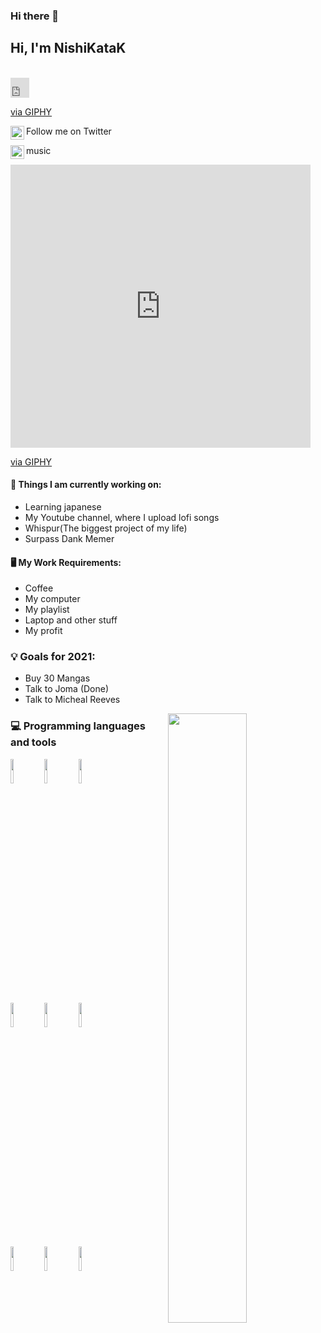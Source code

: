 ### Hi there 👋
<h2> Hi, I'm NishiKataK</h2>
<br/>

<iframe src="https://giphy.com/embed/5pUIK6bduG7WklApgB" width="30" height="32" frameBorder="0" class="giphy-embed" allowFullScreen></iframe><p><a href="https://giphy.com/gifs/skate-roller-joji-5pUIK6bduG7WklApgB">via GIPHY</a></p>

<a href="https://twitter.com/caffained">
  <img align="left" alt="Hemant Joshi| Twitter" width="22px" src="https://www.vectorlogo.zone/logos/twitter/twitter-official.svg" />
</a><p> Follow me on Twitter </p>

<a href="https://www.youtube.com/channel/UCBael5qtJCT3qSBGhTX_eyQ">
  <img align="left" alt="Youtube" width="22px" src="https://www.vectorlogo.zone/logos/youtube/youtube-icon.svg" />
</a><p> music </p>


<iframe src="https://giphy.com/embed/3kVDvC83BEWPe" width="480" height="453" frameBorder="0" class="giphy-embed" allowFullScreen></iframe><p><a href="https://giphy.com/gifs/reaction-doctor-who-request-3kVDvC83BEWPe">via GIPHY</a></p>


#### 🌱 Things I am currently working on: 
- Learning japanese
- My Youtube channel, where I upload lofi songs
- Whispur(The biggest project of my life)
- Surpass Dank Memer

#### 🖥️ My Work Requirements:
- Coffee
- My computer
- My playlist
- Laptop and other stuff
- My profit
 
 
 
### 💡 Goals for 2021:
- Buy 30 Mangas
- Talk to Joma (Done)
- Talk to Micheal Reeves
<img width="50%" align="right" src="https://github-readme-stats.vercel.app/api?username=NishikataK&show_icons=true&title_color=fff&icon_color=79ff97&text_color=9f9f9f&bg_color=151515" />
 
### :computer: Programming languages and tools
 
<code><img width="10%" src="https://www.vectorlogo.zone/logos/java/java-ar21.svg"></code>
<code><img width="10%" src="https://www.vectorlogo.zone/logos/python/python-ar21.svg"></code>
<code><img width="10%" src="https://www.vectorlogo.zone/logos/linux/linux-ar21.svg"></code>
<br />
<code><img width="10%" src="https://www.vectorlogo.zone/logos/ruby-lang/ruby-lang-ar21.svg"></code>
<code><img width="10%" src="https://www.vectorlogo.zone/logos/mysql/mysql-ar21.svg"></code>
<code><img width="10%" src="https://www.vectorlogo.zone/logos/php/php-ar21.svg"></code>
<br />
<code><img width="10%" src="https://www.vectorlogo.zone/logos/javascript/javascript-ar21.svg"></code>
<code><img width="10%" src="https://www.vectorlogo.zone/logos/kotlinlang/kotlinlang-ar21.svg"></code>
<code><img width="10%" src="https://www.vectorlogo.zone/logos/git-scm/git-scm-ar21.svg"></code>
</p>
 
